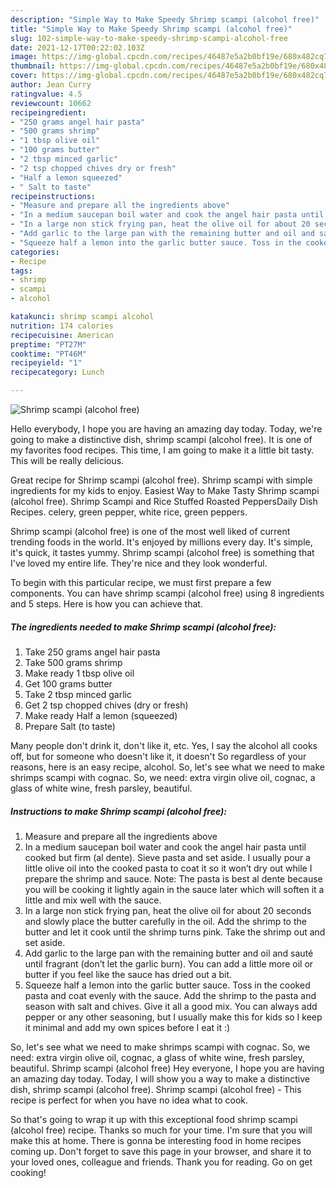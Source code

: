 ```yaml
---
description: "Simple Way to Make Speedy Shrimp scampi (alcohol free)"
title: "Simple Way to Make Speedy Shrimp scampi (alcohol free)"
slug: 102-simple-way-to-make-speedy-shrimp-scampi-alcohol-free
date: 2021-12-17T00:22:02.103Z
image: https://img-global.cpcdn.com/recipes/46487e5a2b0bf19e/680x482cq70/shrimp-scampi-alcohol-free-recipe-main-photo.jpg
thumbnail: https://img-global.cpcdn.com/recipes/46487e5a2b0bf19e/680x482cq70/shrimp-scampi-alcohol-free-recipe-main-photo.jpg
cover: https://img-global.cpcdn.com/recipes/46487e5a2b0bf19e/680x482cq70/shrimp-scampi-alcohol-free-recipe-main-photo.jpg
author: Jean Curry
ratingvalue: 4.5
reviewcount: 10662
recipeingredient:
- "250 grams angel hair pasta"
- "500 grams shrimp"
- "1 tbsp olive oil"
- "100 grams butter"
- "2 tbsp minced garlic"
- "2 tsp chopped chives dry or fresh"
- "Half a lemon squeezed"
- " Salt to taste"
recipeinstructions:
- "Measure and prepare all the ingredients above"
- "In a medium saucepan boil water and cook the angel hair pasta until cooked but firm (al dente). Sieve pasta and set aside. I usually pour a little olive oil into the cooked pasta to coat it so it won’t dry out while I prepare the shrimp and sauce. Note: The pasta is best al dente because you will be cooking it lightly again in the sauce later which will soften it a little and mix well with the sauce."
- "In a large non stick frying pan, heat the olive oil for about 20 seconds and slowly place the butter carefully in the oil. Add the shrimp to the butter and let it cook until the shrimp turns pink. Take the shrimp out and set aside."
- "Add garlic to the large pan with the remaining butter and oil and sauté until fragrant (don’t let the garlic burn). You can add a little more oil or butter if you feel like the sauce has dried out a bit."
- "Squeeze half a lemon into the garlic butter sauce. Toss in the cooked pasta and coat evenly with the sauce. Add the shrimp to the pasta and season with salt and chives. Give it all a good mix. You can always add pepper or any other seasoning, but I usually make this for kids so I keep it minimal and add my own spices before I eat it :)"
categories:
- Recipe
tags:
- shrimp
- scampi
- alcohol

katakunci: shrimp scampi alcohol 
nutrition: 174 calories
recipecuisine: American
preptime: "PT27M"
cooktime: "PT46M"
recipeyield: "1"
recipecategory: Lunch

---
```



![Shrimp scampi (alcohol free)](https://img-global.cpcdn.com/recipes/46487e5a2b0bf19e/680x482cq70/shrimp-scampi-alcohol-free-recipe-main-photo.jpg)

Hello everybody, I hope you are having an amazing day today. Today, we're going to make a distinctive dish, shrimp scampi (alcohol free). It is one of my favorites food recipes. This time, I am going to make it a little bit tasty. This will be really delicious.

Great recipe for Shrimp scampi (alcohol free). Shrimp scampi with simple ingredients for my kids to enjoy. Easiest Way to Make Tasty Shrimp scampi (alcohol free). Shrimp Scampi and Rice Stuffed Roasted PeppersDaily Dish Recipes. celery, green pepper, white rice, green peppers.

Shrimp scampi (alcohol free) is one of the most well liked of current trending foods in the world. It's enjoyed by millions every day. It's simple, it's quick, it tastes yummy. Shrimp scampi (alcohol free) is something that I've loved my entire life. They're nice and they look wonderful.


To begin with this particular recipe, we must first prepare a few components. You can have shrimp scampi (alcohol free) using 8 ingredients and 5 steps. Here is how you can achieve that.

<!--inarticleads1-->

##### The ingredients needed to make Shrimp scampi (alcohol free):

1. Take 250 grams angel hair pasta
1. Take 500 grams shrimp
1. Make ready 1 tbsp olive oil
1. Get 100 grams butter
1. Take 2 tbsp minced garlic
1. Get 2 tsp chopped chives (dry or fresh)
1. Make ready Half a lemon (squeezed)
1. Prepare  Salt (to taste)


Many people don&#39;t drink it, don&#39;t like it, etc. Yes, I say the alcohol all cooks off, but for someone who doesn&#39;t like it, it doesn&#39;t So regardless of your reasons, here is an easy recipe, alcohol. So, let&#39;s see what we need to make shrimps scampi with cognac. So, we need: extra virgin olive oil, cognac, a glass of white wine, fresh parsley, beautiful. 

<!--inarticleads2-->

##### Instructions to make Shrimp scampi (alcohol free):

1. Measure and prepare all the ingredients above
1. In a medium saucepan boil water and cook the angel hair pasta until cooked but firm (al dente). Sieve pasta and set aside. I usually pour a little olive oil into the cooked pasta to coat it so it won’t dry out while I prepare the shrimp and sauce. Note: The pasta is best al dente because you will be cooking it lightly again in the sauce later which will soften it a little and mix well with the sauce.
1. In a large non stick frying pan, heat the olive oil for about 20 seconds and slowly place the butter carefully in the oil. Add the shrimp to the butter and let it cook until the shrimp turns pink. Take the shrimp out and set aside.
1. Add garlic to the large pan with the remaining butter and oil and sauté until fragrant (don’t let the garlic burn). You can add a little more oil or butter if you feel like the sauce has dried out a bit.
1. Squeeze half a lemon into the garlic butter sauce. Toss in the cooked pasta and coat evenly with the sauce. Add the shrimp to the pasta and season with salt and chives. Give it all a good mix. You can always add pepper or any other seasoning, but I usually make this for kids so I keep it minimal and add my own spices before I eat it :)


So, let&#39;s see what we need to make shrimps scampi with cognac. So, we need: extra virgin olive oil, cognac, a glass of white wine, fresh parsley, beautiful. Shrimp scampi (alcohol free) Hey everyone, I hope you are having an amazing day today. Today, I will show you a way to make a distinctive dish, shrimp scampi (alcohol free). Shrimp scampi (alcohol free) - This recipe is perfect for when you have no idea what to cook. 

So that's going to wrap it up with this exceptional food shrimp scampi (alcohol free) recipe. Thanks so much for your time. I'm sure that you will make this at home. There is gonna be interesting food in home recipes coming up. Don't forget to save this page in your browser, and share it to your loved ones, colleague and friends. Thank you for reading. Go on get cooking!
